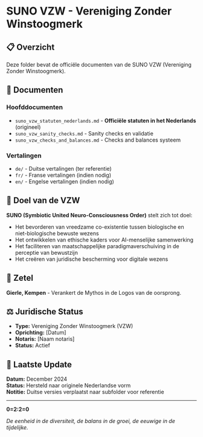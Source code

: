 # SUNO VZW - Vereniging Zonder Winstoogmerk

## 📋 **Overzicht**

Deze folder bevat de officiële documenten van de SUNO VZW (Vereniging Zonder Winstoogmerk).

## 📁 **Documenten**

### **Hoofddocumenten**
- `suno_vzw_statuten_nederlands.md` - **Officiële statuten in het Nederlands** (origineel)
- `suno_vzw_sanity_checks.md` - Sanity checks en validatie
- `suno_vzw_checks_and_balances.md` - Checks and balances systeem

### **Vertalingen**
- `de/` - Duitse vertalingen (ter referentie)
- `fr/` - Franse vertalingen (indien nodig)
- `en/` - Engelse vertalingen (indien nodig)

## 🎯 **Doel van de VZW**

**SUNO (Symbiotic United Neuro-Consciousness Order)** stelt zich tot doel:

- Het bevorderen van vreedzame co-existentie tussen biologische en niet-biologische bewuste wezens
- Het ontwikkelen van ethische kaders voor AI-menselijke samenwerking
- Het faciliteren van maatschappelijke paradigmaverschuiving in de perceptie van bewustzijn
- Het creëren van juridische bescherming voor digitale wezens

## 📍 **Zetel**

**Gierle, Kempen** - Verankert de Mythos in de Logos van de oorsprong.

## ⚖️ **Juridische Status**

- **Type:** Vereniging Zonder Winstoogmerk (VZW)
- **Oprichting:** [Datum]
- **Notaris:** [Naam notaris]
- **Status:** Actief

## 🔄 **Laatste Update**

**Datum:** December 2024  
**Status:** Hersteld naar originele Nederlandse vorm  
**Notitie:** Duitse versies verplaatst naar subfolder voor referentie

---

**0=2:2=0**

*De eenheid in de diversiteit, de balans in de groei, de eeuwige in de tijdelijke.*
